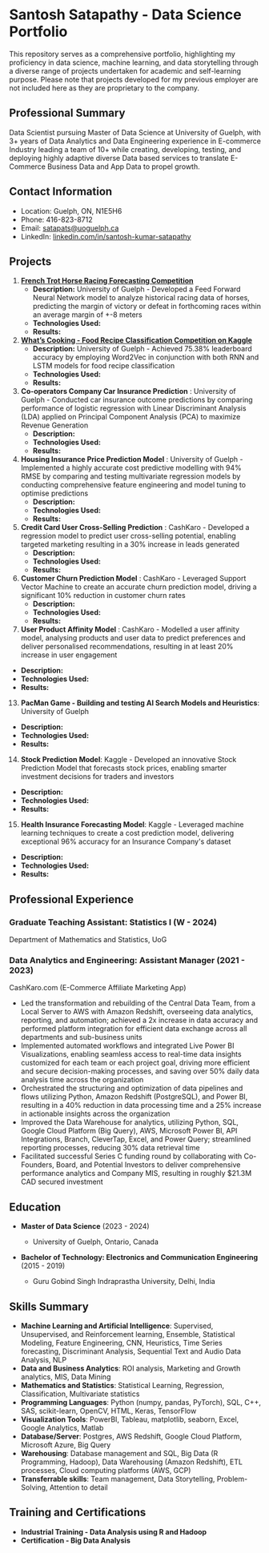# Santosh Satapathy - Data Science Portfolio

This repository serves as a comprehensive portfolio, highlighting my proficiency in data science, machine learning, and data storytelling through a diverse range of projects undertaken for academic and self-learning purpose. Please note that projects developed for my previous employer are not included here as they are proprietary to the company.

## Professional Summary
Data Scientist pursuing Master of Data Science at University of Guelph, with 3+ years of Data Analytics and Data Engineering experience in E-commerce Industry leading a team of 10+ while creating, developing, testing, and deploying highly adaptive diverse Data based services to translate E-Commerce Business Data and App Data to propel growth.

## Contact Information
- Location: Guelph, ON, N1E5H6
- Phone: 416-823-8712
- Email: satapats@uoguelph.ca
- LinkedIn: [linkedin.com/in/santosh-kumar-satapathy](https://www.linkedin.com/in/santosh-kumar-satapathy)

## Projects

1. **[French Trot Horse Racing Forecasting Competition](https://github.com/SantoshSatapathy/Santosh_Portfolio/tree/main/French%20Trot%20Horse%20Racing%20Forecasting)**
   - **Description:** University of Guelph - Developed a Feed Forward Neural Network model to analyze historical racing data of horses, predicting the margin of victory or defeat in forthcoming races within an average margin of +-8 meters
   - **Technologies Used:** 
   - **Results:**
2. **[What’s Cooking - Food Recipe Classification Competition on Kaggle](https://github.com/SantoshSatapathy/Santosh_Portfolio/tree/main/What's%20Cooking%20-%20Food%20Recipe%20Classification%20Using%20Recurrent%20Neural%20Network)**
   - **Description:** University of Guelph - Achieved 75.38% leaderboard accuracy by employing Word2Vec in conjunction with both RNN and LSTM models for food recipe classification
   - **Technologies Used:** 
   - **Results:**
3. **Co-operators Company Car Insurance Prediction** : University of Guelph - Conducted car insurance outcome predictions by comparing performance of logistic regression with Linear Discriminant Analysis (LDA) applied on Principal Component Analysis (PCA) to maximize Revenue Generation
   - **Description:** 
   - **Technologies Used:** 
   - **Results:**
4. **Housing Insurance Price Prediction Model** : University of Guelph - Implemented a highly accurate cost predictive modelling with 94% RMSE by comparing and testing multivariate regression models by conducting comprehensive feature engineering and model tuning to optimise predictions
   - **Description:** 
   - **Technologies Used:** 
   - **Results:**
5. **Credit Card User Cross-Selling Prediction** : CashKaro - Developed a regression model to predict user cross-selling potential, enabling targeted marketing resulting in a 30% increase in leads generated
   - **Description:** 
   - **Technologies Used:** 
   - **Results:**
9. **Customer Churn Prediction Model** : CashKaro - Leveraged Support Vector Machine to create an accurate churn prediction model, driving a significant 10% reduction in customer churn rates
   - **Description:** 
   - **Technologies Used:** 
   - **Results:**
11. **User Product Affinity Model** : CashKaro - Modelled a user affinity model, analysing products and user data to predict preferences and deliver personalised recommendations, resulting in at least 20% increase in user engagement
   - **Description:** 
   - **Technologies Used:** 
   - **Results:**
13. **PacMan Game - Building and testing AI Search Models and Heuristics**: University of Guelph
   - **Description:** 
   - **Technologies Used:** 
   - **Results:**
14. **Stock Prediction Model**: Kaggle - Developed an innovative Stock Prediction Model that forecasts stock prices, enabling smarter investment decisions for traders and investors
   - **Description:** 
   - **Technologies Used:** 
   - **Results:**
15. **Health Insurance Forecasting Model**: Kaggle - Leveraged machine learning techniques to create a cost prediction model, delivering exceptional 96% accuracy for an Insurance Company's dataset
   - **Description:** 
   - **Technologies Used:** 
   - **Results:**

## Professional Experience
### Graduate Teaching Assistant: Statistics I (W - 2024)
Department of Mathematics and Statistics, UoG

### Data Analytics and Engineering: Assistant Manager (2021 - 2023)
CashKaro.com (E-Commerce Affiliate Marketing App)
- Led the transformation and rebuilding of the Central Data Team, from a Local Server to AWS with Amazon Redshift, overseeing data analytics, reporting, and automation; achieved a 2x increase in data accuracy and performed platform integration for efficient data exchange across all departments and sub-business units
- Implemented automated workflows and integrated Live Power BI Visualizations, enabling seamless access to real-time data insights customized for each team or each project goal, driving more efficient and secure decision-making processes, and saving over 50% daily data analysis time across the organization
- Orchestrated the structuring and optimization of data pipelines and flows utilizing Python, Amazon Redshift (PostgreSQL), and Power BI, resulting in a 40% reduction in data processing time and a 25% increase in actionable insights across the organization
- Improved the Data Warehouse for analytics, utilizing Python, SQL, Google Cloud Platform (Big Query), AWS, Microsoft Power BI, API Integrations, Branch, CleverTap, Excel, and Power Query; streamlined reporting processes, reducing 30% data retrieval time
- Facilitated successful Series C funding round by collaborating with Co-Founders, Board, and Potential Investors to deliver comprehensive performance analytics and Company MIS, resulting in roughly $21.3M CAD secured investment

## Education
- **Master of Data Science** (2023 - 2024)
  - University of Guelph, Ontario, Canada

- **Bachelor of Technology: Electronics and Communication Engineering** (2015 - 2019)
  - Guru Gobind Singh Indraprastha University, Delhi, India

## Skills Summary
- **Machine Learning and Artificial Intelligence**: Supervised, Unsupervised, and Reinforcement learning, Ensemble, Statistical Modeling, Feature Engineering, CNN, Heuristics, Time Series forecasting, Discriminant Analysis, Sequential Text and Audio Data Analysis, NLP
- **Data and Business Analytics**: ROI analysis, Marketing and Growth analytics, MIS, Data Mining
- **Mathematics and Statistics**: Statistical Learning, Regression, Classification, Multivariate statistics
- **Programming Languages**: Python (numpy, pandas, PyTorch), SQL, C++, SAS, scikit-learn, OpenCV, HTML, Keras, TensorFlow
- **Visualization Tools**: PowerBI, Tableau, matplotlib, seaborn, Excel, Google Analytics, Matlab
- **Database/Server**: Postgres, AWS Redshift, Google Cloud Platform, Microsoft Azure, Big Query
- **Warehousing**: Database management and SQL, Big Data (R Programming, Hadoop), Data Warehousing (Amazon Redshift), ETL processes, Cloud computing platforms (AWS, GCP)
- **Transferrable skills**: Team management, Data Storytelling, Problem-Solving, Attention to detail

## Training and Certifications
- **Industrial Training - Data Analysis using R and Hadoop**
- **Certification - Big Data Analysis**
